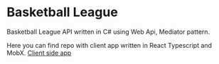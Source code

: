 # Basketball League

Basketball League API written in C# using Web Api, Mediator pattern.

Here you can find repo with client app written in React Typescript and MobX.
[Client side app](https://github.com/pieetrus/basketball-league-front)
